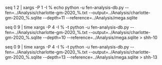 seq 1 2 | xargs -P 1 -I % echo python -u fen-analysis-db.py --fen=../Analysis/charlotte-gm-2020_%.txt --output=../Analysis/charlotte-gm-2020_%.sqlite --depth=11 --reference=../Analysis/mega.sqlite

seq 0 9 | time xargs -P 4 -I % -t python -u fen-analysis-db.py --fen=../Analysis/charlotte-gm-2020_%.txt --output=../Analysis/charlotte-gm-2020_%.sqlite --depth=10 --reference=../Analysis/mega.sqlite  > shh-10

seq 0 9 | time xargs -P 4 -I % -t python -u fen-analysis-db.py --fen=../Analysis/charlotte-gm-2020_%.txt --output=../Analysis/charlotte-gm-2020_%.sqlite --depth=13 --reference=../Analysis/mega.sqlite  > shh-13
